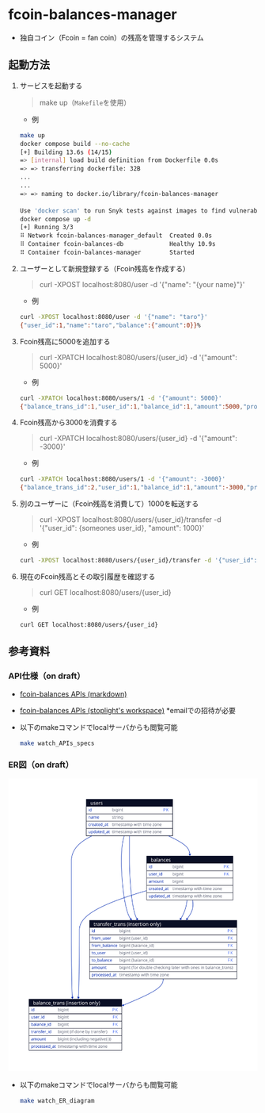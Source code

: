 # fcoin-balances-manager

- 独自コイン（Fcoin = fan coin）の残高を管理するシステム

## 起動方法

 1. サービスを起動する

    > make up（`Makefile`を使用）
     - 例

    ```sh
    make up
    docker compose build --no-cache
    [+] Building 13.6s (14/15)
    => [internal] load build definition from Dockerfile 0.0s
    => => transferring dockerfile: 32B
    ...
    ...
    => => naming to docker.io/library/fcoin-balances-manager

    Use 'docker scan' to run Snyk tests against images to find vulnerabilities and learn how to fix them
    docker compose up -d
    [+] Running 3/3
    ⠿ Network fcoin-balances-manager_default  Created 0.0s
    ⠿ Container fcoin-balances-db             Healthy 10.9s
    ⠿ Container fcoin-balances-manager        Started
    ```

 2. ユーザーとして新規登録する（Fcoin残高を作成する）

      > curl -XPOST localhost:8080/user -d '{"name": "{your name}"}'

    - 例

    ```sh
    curl -XPOST localhost:8080/user -d '{"name": "taro"}'
    {"user_id":1,"name":"taro","balance":{"amount":0}}%
    ```

 3. Fcoin残高に5000を追加する

    > curl -XPATCH localhost:8080/users/{user_id} -d '{"amount": 5000}'

    - 例

    ```sh
    curl -XPATCH localhost:8080/users/1 -d '{"amount": 5000}'
    {"balance_trans_id":1,"user_id":1,"balance_id":1,"amount":5000,"processed_at":"2023-01-30T16:01:33.132934637Z"}%
    ```

 4. Fcoin残高から3000を消費する

    > curl -XPATCH localhost:8080/users/{user_id} -d '{"amount": -3000}'

    - 例

    ```sh
    curl -XPATCH localhost:8080/users/1 -d '{"amount": -3000}'
    {"balance_trans_id":2,"user_id":1,"balance_id":1,"amount":-3000,"processed_at":"2023-01-30T16:02:22.89337084Z"}%
    ```

 5. 別のユーザーに（Fcoin残高を消費して）1000を転送する

    > curl -XPOST localhost:8080/users/{user_id}/transfer -d '{"user_id": {someones user_id}, "amount": 1000}'

    - 例

    ```sh
    curl -XPOST localhost:8080/users/{user_id}/transfer -d '{"user_id": {someones user_id}, "amount": 1000}'
    ```

 6. 現在のFcoin残高とその取引履歴を確認する

    > curl GET localhost:8080/users/{user_id}

    - 例

    ```sh
    curl GET localhost:8080/users/{user_id}
    ```

## 参考資料

### API仕様（on draft）

- [fcoin-balances APIs (markdown)](/reference/fcoin-balances.md)
- [fcoin-balances APIs (stoplight's workspace)](https://retail-ai.stoplight.io/docs/fcoin-balances-manager/m82708lnwhw7z-fcoin-balances) *emailでの招待が必要
- 以下のmakeコマンドでlocalサーバからも閲覧可能

  ```sh
  make watch_APIs_specs
  ```

### ER図（on draft）

![ER Diagram on draft](/reference/ER_draft.svg "ER Diagram on draft")

- 以下のmakeコマンドでlocalサーバからも閲覧可能

  ```sh
  make watch_ER_diagram
  ```
